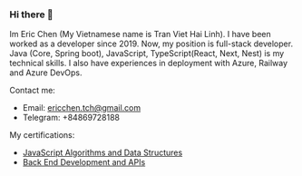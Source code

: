 ### Hi there 👋

Im Eric Chen (My Vietnamese name is Tran Viet Hai Linh). I have been worked as a developer since 2019. Now, my position is full-stack developer. Java (Core, Spring boot), JavaScript, TypeScript(React, Next, Nest) is my technical skills. I also have experiences in deployment with Azure, Railway and Azure DevOps.

Contact me:
 - Email: ericchen.tch@gmail.com
 - Telegram: +84869728188

My certifications:
 - [JavaScript Algorithms and Data Structures](https://www.freecodecamp.org/certification/ericchentch/javascript-algorithms-and-data-structures)
 - [Back End Development and APIs](https://freecodecamp.org/certification/ericchentch/back-end-development-and-apis)
